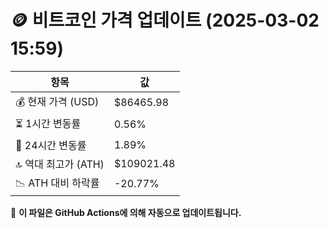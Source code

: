 # 🪙 비트코인 가격 업데이트 (2025-03-02 15:59)

| 항목                | 값 |
|--------------------|----------------|
| 💰 현재 가격 (USD) | $86465.98 |
| ⏳ 1시간 변동률    | 0.56% |
| 📆 24시간 변동률   | 1.89% |
| 🔝 역대 최고가 (ATH) | $109021.48 |
| 📉 ATH 대비 하락률 | -20.77% |

🔄 **이 파일은 GitHub Actions에 의해 자동으로 업데이트됩니다.**
